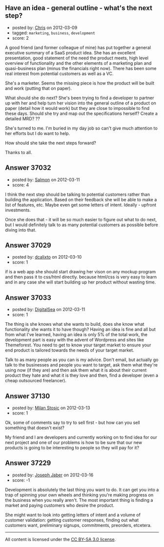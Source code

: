## Have an idea - general outline - what's the next step?

- posted by: [Chris](https://stackexchange.com/users/-1/412-chris) on 2012-03-09
- tagged: `marketing`, `business`, `development`
- score: 2

A good friend (and former colleague of mine) has put together a general executive summary of a SaaS product idea. She has an excellent presentation, good statement of the need the product meets, high level overview of functionality and the other elements of a marketing plan and quasi-business plan (minus the financials right now). There has been some real interest from potential customers as well as a VC.

She's a marketer. Seems the missing piece is how the product will be built and work (putting that on paper). 

What should she do next? She's been trying to find a developer to partner up with her and help turn her vision into the general outline of a product on paper (detail how it would work) but they are close to impossible to find these days. Should she try and map out the specifications herself? Create a detailed MRD? ??

She's turned to me. I'm buried in my day job so can't give much attention to her efforts but I do want to help.

How should she take the next steps forward?

Thanks to all.


## Answer 37032

- posted by: [Salmon](https://stackexchange.com/users/-1/5445-salmon) on 2012-03-11
- score: 4

I think the next step should be talking to potential customers rather than building the application. 
Based on their feedback she will be able to make a list of features, etc. Maybe even get some letters of intent. Ideally - upfront investments. 

Once she does that - it will be so much easier to figure out what to do next, but I would definitely talk to as many potential customers as possible before diving into that.


## Answer 37029

- posted by: [dcalixto](https://stackexchange.com/users/-1/16754-dcalixto) on 2012-03-10
- score: 1

if is a web app she should start drawing her vison on any mockup program and then pass it to css/html directly. because html/css is very easy to learn and in any case she will start building up her product  without wasting time.


## Answer 37033

- posted by: [DigitalSea](https://stackexchange.com/users/-1/7816-digitalsea) on 2012-03-11
- score: 1

The thing is she knows what she wants to build, does she know what functionality she wants it to have though? Having an idea is fine and all but from what I've learned, having an idea is only 5% of the total work, the development part is easy with the advent of Wordpress and sites like Themeforest. You need to get to know your target market to ensure your end product is tailored towards the needs of your target market.

Talk to as many people as you can is my advice. Don't email, but actually go talk to the businesses and people you want to target, ask them what they're using now (if they are) and then ask them what it is about their current product they hate and what it is they love and then, find a developer (even a cheap outsourced freelancer).


## Answer 37130

- posted by: [Milan Stosic](https://stackexchange.com/users/-1/16904-milan-stosic) on 2012-03-13
- score: 1

Ok, some of comments say to try to sell first - but how can you sell something that doesn't exist?

My friend and I are developers and currently working on to find idea for our next project and one of our problems is how to be sure that our new products is going to be interesting to people so they will pay for it?


## Answer 37229

- posted by: [Joseph Jaber](https://stackexchange.com/users/-1/16986-joseph-jaber) on 2012-03-16
- score: -1

Development is absolutely the last thing you want to do. It can get you into a trap of spinning your own wheels and thinking you're making progress on the business when you really aren't. The most important thing is finding a market and paying customers who desire the product.

She might want to look into getting letters of intent and a volume of customer validation: getting customer responses, finding out what customers want, preliminary signups, commitments, preorders, etcetera.



---

All content is licensed under the [CC BY-SA 3.0 license](https://creativecommons.org/licenses/by-sa/3.0/).
